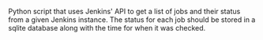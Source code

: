 Python script that uses Jenkins' API to get a list of jobs and their status from a given Jenkins instance. The status for each job should be stored in a sqlite database along with the time for when it was checked.

